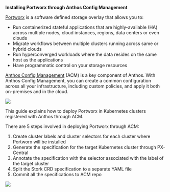 **Installing Portworx through Anthos Config Management**

[Portworx](https://portworx.com) is a software defined storage overlay that allows you to:

- Run containerized stateful applications that are highly-available (HA) across multiple nodes, cloud instances, regions, data centers or even clouds
- Migrate workflows between multiple clusters running across same or hybrid clouds
- Run hyperconverged workloads where the data resides on the same host as the applications
- Have programmatic control on your storage resources

[Anthos Config Management](https://cloud.google.com/anthos/config-management) (ACM) is a key component of Anthos. With Anthos Config Management, you can create a common configuration across all your infrastructure, including custom policies, and apply it both on-premises and in the cloud. 

![](https://raw.githubusercontent.com/portworx/px-anthos-acm/master/anthos_cm.png?raw=true)

This guide explains how to deploy Portworx in Kubernetes clusters registered with Anthos through ACM.

There are 5 steps involved in deploying Portworx through ACM:
1. Create cluster labels and cluster selectors for each cluster where Portworx will be installed
2. Generate the specification for the target Kubernetes cluster through PX-Central
3. Annotate the specification with the selector associated with the label of the target cluster
4. Split the Stork CRD specification to a separate YAML file
5. Commit all the specifications to ACM repo

![](https://raw.githubusercontent.com/portworx/px-anthos-acm/master/acm_px.png?raw=true)
